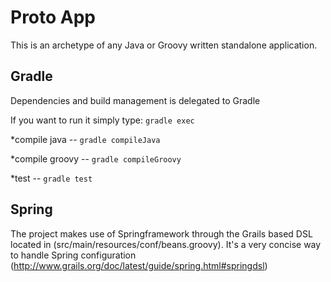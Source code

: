 Proto App
=========

This is an archetype of any Java or Groovy written standalone application.

Gradle
------

Dependencies and build management is delegated to Gradle

If you want to run it simply type: `gradle exec`

*compile java -- `gradle compileJava` 

*compile groovy -- `gradle compileGroovy` 

*test -- `gradle test` 


Spring
------

The project makes use of Springframework through the Grails based DSL located in (src/main/resources/conf/beans.groovy).
It's a very concise way to handle Spring configuration (http://www.grails.org/doc/latest/guide/spring.html#springdsl)
  

